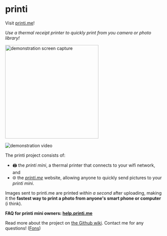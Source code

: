# printi
Visit [printi.me](https://printi.me/)!

_Use a thermal receipt printer to quickly print from you camera or photo library!_


<img src="https://i.imgur.com/fEe6o7N.gif" alt="demonstration screen capture" height="300">

![demonstration video](https://i.imgur.com/QBQQcdW.gif)

The printi project consists of:
- 🖨 the _printi mini_, a thermal printer that connects to your wifi network, and
- 🌐 the _[printi.me](https://printi.me/)_ website, allowing anyone to quickly send pictures to your _printi mini_.

Images sent to printi.me are printed _within a second_ after uploading, making it the **fastest way to print a photo from anyone's smart phone or computer** (i think).

**FAQ for printi mini owners: [help.printi.me](https://help.printi.me)**

Read more about the project on [the Github wiki](https://github.com/fonsp/printi/wiki). Contact me for any questions! ([Fons](https://github.com/fonsp))
